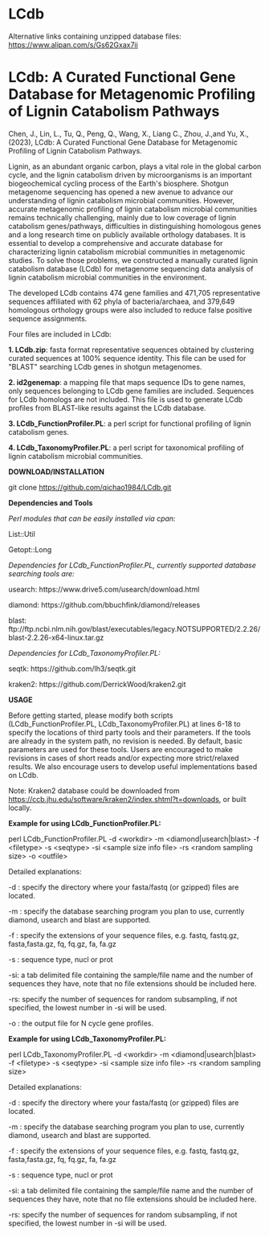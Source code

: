 # LCdb
Alternative links containing unzipped database files: https://www.alipan.com/s/Gs62Gxax7ii 

# LCdb: A Curated Functional Gene Database for Metagenomic Profiling of Lignin Catabolism Pathways

Chen, J., Lin, L., Tu, Q., Peng, Q., Wang, X., Liang C., Zhou, J.,and Yu, X., (2023), LCdb: A Curated Functional Gene Database for Metagenomic Profiling of Lignin Catabolism Pathways.

Lignin, as an abundant organic carbon, plays a vital role in the global carbon cycle, and the lignin catabolism driven by microorganisms is an important biogeochemical cycling process of the Earth's biosphere. Shotgun metagenome sequencing has opened a new avenue to advance our understanding of lignin catabolism microbial communities. However, accurate metagenomic profiling of lignin catabolism microbial communities remains technically challenging, mainly due to low coverage of lignin catabolism genes/pathways, difficulties in distinguishing homologous genes and a long research time on publicly available orthology databases. It is essential to develop a comprehensive and accurate database for characterizing lignin catabolism microbial communities in metagenomic studies. To solve those problems, we constructed a manually curated lignin catabolism database (LCdb) for metagenome sequencing data analysis of lignin catabolism microbial communities in the environment. 

The developed LCdb contains 474 gene families and 471,705 representative sequences affiliated with 62 phyla of bacteria/archaea, and 379,649 homologous orthology groups were also included to reduce false positive sequence assignments. 

Four files are included in LCdb:

<b>1. LCdb.zip</b>: fasta format representative sequences obtained by clustering curated sequences at 100% sequence identity. This file can be used for "BLAST" searching LCdb genes in shotgun metagenomes.

<b>2. id2genemap</b>: a mapping file that maps sequence IDs to gene names, only sequences belonging to LCdb gene families are included. Sequences for LCdb homologs are not included. This file is used to generate LCdb profiles from BLAST-like results against the LCdb database. 

<b>3. LCdb_FunctionProfiler.PL</b>: a perl script for functional profiling of lignin catabolism genes.

<b>4. LCdb_TaxonomyProfiler.PL</b>: a perl script for taxonomical profiling of lignin catabolism microbial communities.

<b>DOWNLOAD/INSTALLATION</b>

git clone https://github.com/qichao1984/LCdb.git

<b>Dependencies and Tools</b>

<i>Perl modules that can be easily installed via cpan:</i>
<p>List::Util</p>
<p>Getopt::Long</p>
<i>Dependencies for LCdb_FunctionProfiler.PL, currently supported database searching tools are: </i>
<p>usearch: https://www.drive5.com/usearch/download.html
<p>diamond: https://github.com/bbuchfink/diamond/releases
<p>blast: ftp://ftp.ncbi.nlm.nih.gov/blast/executables/legacy.NOTSUPPORTED/2.2.26/blast-2.2.26-x64-linux.tar.gz</p>
<i>Dependencies for LCdb_TaxonomyProfiler.PL:</i>
<p>seqtk: https://github.com/lh3/seqtk.git
<p>kraken2: https://github.com/DerrickWood/kraken2.git

<b>USAGE</b>

Before getting started, please modify both scripts (LCdb_FunctionProfiler.PL, LCdb_TaxonomyProfiler.PL) at lines 6-18 to specify the locations of third party tools and their parameters. If the tools are already in the system path, no revision is needed. By default, basic parameters are used for these tools. Users are encouraged to make revisions in cases of short reads and/or expecting more strict/relaxed results. We also encourage users to develop useful implementations based on LCdb.

Note: Kraken2 database could be downloaded from https://ccb.jhu.edu/software/kraken2/index.shtml?t=downloads, or built locally.

<b>Example for using LCdb_FunctionProfiler.PL:</b>

perl LCdb_FunctionProfiler.PL -d \<workdir\> -m \<diamond|usearch|blast\> -f \<filetype\> -s \<seqtype\> -si \<sample size info file\> -rs \<random sampling size\> -o \<outfile\>
  
Detailed explanations: 

-d : specify the directory where your fasta/fastq (or gzipped) files are located. 

-m : specify the database searching program you plan to use, currently diamond, usearch and blast are supported. 

-f : specify the extensions of your sequence files, e.g. fastq, fastq.gz, fasta,fasta.gz, fq, fq.gz, fa, fa.gz

-s : sequence type, nucl or prot

-si: a tab delimited file containing the sample/file name and the number of sequences they have, note that no file extensions should be included here.

-rs: specify the number of sequences for random subsampling, if not specified, the lowest number in -si will be used.

-o : the output file for N cycle gene profiles.   


<b>Example for using LCdb_TaxonomyProfiler.PL:</b>

perl LCdb_TaxonomyProfiler.PL -d \<workdir\> -m \<diamond|usearch|blast\> -f \<filetype\> -s \<seqtype\> -si \<sample size info file\> -rs \<random sampling size\> 
  
Detailed explanations: 

-d : specify the directory where your fasta/fastq (or gzipped) files are located. 

-m : specify the database searching program you plan to use, currently diamond, usearch and blast are supported. 

-f : specify the extensions of your sequence files, e.g. fastq, fastq.gz, fasta,fasta.gz, fq, fq.gz, fa, fa.gz

-s : sequence type, nucl or prot

-si: a tab delimited file containing the sample/file name and the number of sequences they have, note that no file extensions should be included here.

-rs: specify the number of sequences for random subsampling, if not specified, the lowest number in -si will be used.

  

